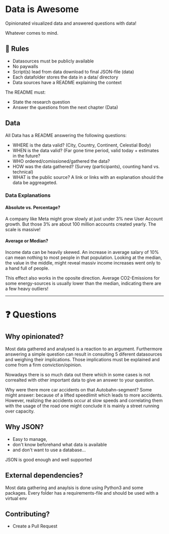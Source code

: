 # Data is Awesome
Opinionated visualized data and answered questions with data!

Whatever comes to mind.

## 📏 Rules

- Datasources must be publicly available
- No paywalls
- Script(s) lead from data download to final JSON-file (data)
- Each datafolder stores the data in a data/ directory 
- Data sources have a README explaining the context

The README must:
- State the research question
- Answer the questions from the next chapter (Data)


##  Data
All Data has a README answering the following questions:
- WHERE is the data valid? (City, Country, Continent, Celestial Body)
- WHEN is the data valid? (Far gone time period, valid today + estimates in the future?
- WHO ordered/comissioned/gathered the data?
- HOW was the data gathered? (Survey (participants), counting hand vs. technical)
- WHAT is the public source? A link or links with an explanation should the data be aggreageted.

### Data Explanations
#### Absolute vs. Percentage? 
A company like Meta might grow slowly at just under 3% new User Account growth.
But those 3% are about 100 million accounts created yearly. The scale is massive!

#### Average or Median?
Income data can be heavily skewed. 
An increase in average salary of 10% can mean nothing to most people in that population.
Looking at the median, the value in the middle, might reveal massiv income increases went only to a hand full of people.

This effect also works in the oposite direction.
Average CO2-Emissions for some energy-sources is usually lower than the median, indicating there are a few heavy outliers!


---

# ❓️ Questions
## Why opinionated?
Most data gathered and analysed is a reaction to an argument. 
Furthermore answering a simple question can result in consulting 5 diferent datasources and weighing their implications.
Those implications must be explained and come from a firm conviction/opinion.

Nowadays there is so much data out there which in some cases is not correalted with other important data to give an answer to your question.

Why were there more car accidents on that Autobahn-segment?
Some might answer: because of a lifted speedlimit which leads to more accidents.
However, realizing the accidents occur at slow speeds and correlating them with the usage of the road one might conclude it is mainly a street running over capacity.


## Why JSON?
- Easy to manage, 
- don't know beforehand what data is available 
- and don't want to use a database...

JSON is good enough and well supported

## External dependencies?
Most data gathering and anaylsis is done using Python3 and some packages.
Every folder has a requirements-file and should be used with a virtual env

## Contributing?
- Create a Pull Request
